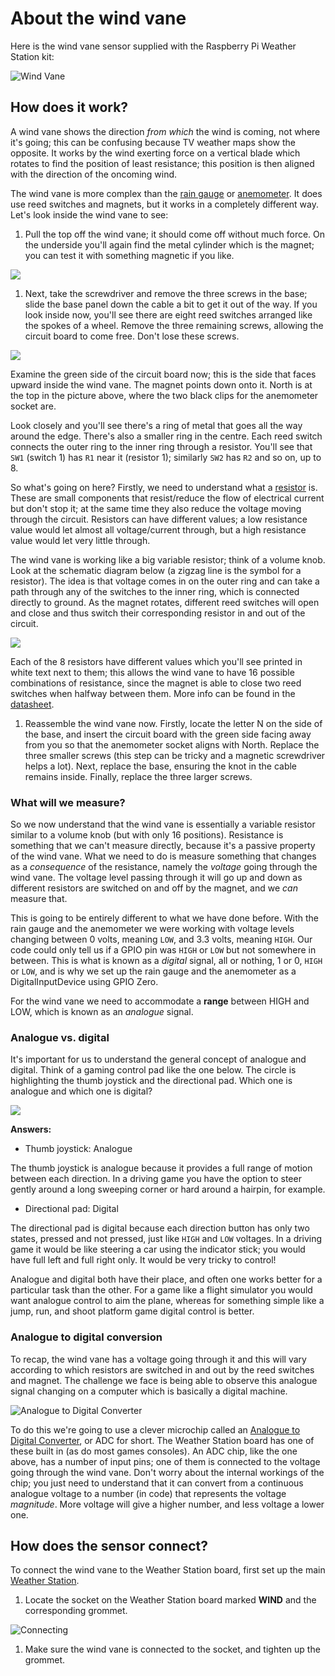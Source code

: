# About the wind vane

Here is the wind vane sensor supplied with the Raspberry Pi Weather Station kit:

![Wind Vane](images/wind_vane.png)

## How does it work?

A wind vane shows the direction *from which* the wind is coming, not where it's going; this can be confusing because TV weather maps show the opposite. It works by the wind exerting force on a vertical blade which rotates to find the position of least resistance; this position is then aligned with the direction of the oncoming wind.

The wind vane is more complex than the [rain gauge](rain_gauge.md) or [anemometer](wind_speed.md). It does use reed switches and magnets, but it works in a completely different way. Let's look inside the wind vane to see:

1. Pull the top off the wind vane; it should come off without much force. On the underside you'll again find the metal cylinder which is the magnet; you can test it with something magnetic if you like.

![](images/wind_vane_magnet.png)

1. Next, take the screwdriver and remove the three screws in the base; slide the base panel down the cable a bit to get it out of the way. If you look inside now, you'll see there are eight reed switches arranged like the spokes of a wheel. Remove the three remaining screws, allowing the circuit board to come free. Don't lose these screws.

![](images/wind_vane_reed.png)

Examine the green side of the circuit board now; this is the side that faces upward inside the wind vane. The magnet points down onto it. North is at the top in the picture above, where the two black clips for the anemometer socket are.

Look closely and you'll see there's a ring of metal that goes all the way around the edge. There's also a smaller ring in the centre. Each reed switch connects the outer ring to the inner ring through a resistor. You'll see that `SW1` (switch 1) has `R1` near it (resistor 1); similarly `SW2` has `R2` and so on, up to 8.

So what's going on here? Firstly, we need to understand what a [resistor](http://en.wikipedia.org/wiki/Resistor) is. These are small components that resist/reduce the flow of electrical current but don't stop it; at the same time they also reduce the voltage moving through the circuit. Resistors can have different values; a low resistance value would let almost all voltage/current through, but a high resistance value would let very little through.

The wind vane is working like a big variable resistor; think of a volume knob. Look at the schematic diagram below (a zigzag line is the symbol for a resistor). The idea is that voltage comes in on the outer ring and can take a path through any of the switches to the inner ring, which is connected directly to ground. As the magnet rotates, different reed switches will open and close and thus switch their corresponding resistor in and out of the circuit.

![](images/wind_vane_schematic.png)

Each of the 8 resistors have different values which you'll see printed in white text next to them; this allows the wind vane to have 16 possible combinations of resistance, since the magnet is able to close two reed switches when halfway between them. More info can be found in the [datasheet](https://www.argentdata.com/files/80422_datasheet.pdf).

1. Reassemble the wind vane now. Firstly, locate the letter N on the side of the base, and insert the circuit board with the green side facing away from you so that the anemometer socket aligns with North. Replace the three smaller screws (this step can be tricky and a magnetic screwdriver helps a lot). Next, replace the base, ensuring the knot in the cable remains inside. Finally, replace the three larger screws.

### What will we measure?

So we now understand that the wind vane is essentially a variable resistor similar to a volume knob (but with only 16 positions). Resistance is something that we can't measure directly, because it's a passive property of the wind vane. What we need to do is measure something that changes as a *consequence* of the resistance, namely the *voltage* going through the wind vane. The voltage level passing through it will go up and down as different resistors are switched on and off by the magnet, and we *can* measure that.

This is going to be entirely different to what we have done before. With the rain gauge and the anemometer we were working with voltage levels changing between 0 volts, meaning `LOW`, and 3.3 volts, meaning `HIGH`. Our code could only tell us if a GPIO pin was `HIGH` or `LOW` but not somewhere in between. This is what is known as a *digital* signal, all or nothing, 1 or 0, `HIGH` or `LOW`, and is why we set up the rain gauge and the anemometer as a DigitalInputDevice using GPIO Zero.

For the wind vane we need to accommodate a **range** between HIGH and LOW, which is known as an *analogue* signal.

### Analogue vs. digital

It's important for us to understand the general concept of analogue and digital. Think of a gaming control pad like the one below. The circle is highlighting the thumb joystick and the directional pad. Which one is analogue and which one is digital?

![](images/xbone_pad.png)

**Answers:**

- Thumb joystick: Analogue

The thumb joystick is analogue because it provides a full range of motion between each direction. In a driving game you have the option to steer gently around a long sweeping corner or hard around a hairpin, for example.

- Directional pad: Digital

The directional pad is digital because each direction button has only two states, pressed and not pressed, just like `HIGH` and `LOW` voltages. In a driving game it would be like steering a car using the indicator stick; you would have full left and full right only. It would be very tricky to control!

Analogue and digital both have their place, and often one works better for a particular task than the other. For a game like a flight simulator you would want analogue control to aim the plane, whereas for something simple like a jump, run, and shoot platform game digital control is better.

### Analogue to digital conversion

To recap, the wind vane has a voltage going through it and this will vary according to which resistors are switched in and out by the reed switches and magnet. The challenge we face is being able to observe this analogue signal changing on a computer which is basically a digital machine.

![Analogue to Digital Converter](images/adc_msop10.png)

To do this we're going to use a clever microchip called an [Analogue to Digital Converter](http://en.wikipedia.org/wiki/Analog-to-digital_converter), or ADC for short. The Weather Station board has one of these built in (as do most games consoles). An ADC chip, like the one above, has a number of input pins; one of them is connected to the voltage going through the wind vane. Don't worry about the internal workings of the chip; you just need to understand that it can convert from a continuous analogue voltage to a number (in code) that represents the voltage *magnitude*. More voltage will give a higher number, and less voltage a lower one.

## How does the sensor connect?

To connect the wind vane to the Weather Station board, first set up the main [Weather Station](https://www.raspberrypi.org/learning/weather-station-guide).

1. Locate the socket on the Weather Station board marked **WIND** and the corresponding grommet.

  ![Connecting](images/wind_connect.jpg)

1. Make sure the wind vane is connected to the socket, and tighten up the grommet.


